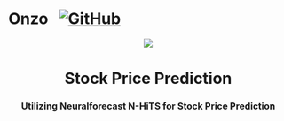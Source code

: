 # Onzo &nbsp; [![GitHub](https://img.shields.io/badge/GitHub-000000?logo=github&logoColor=white)](https://github.com/Onzo191)

<div align="center">
<img src="https://avatars.githubusercontent.com/u/128084942">

<h1 align="center">Stock Price Prediction</h1>
<h3 align="center">Utilizing Neuralforecast N-HiTS for Stock Price Prediction</h3>
